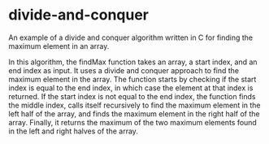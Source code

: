 # divide-and-conquer
 An example of a divide and conquer algorithm written in C for finding the maximum element in an array.


In this algorithm, the findMax function takes an array, a start index, and an end index as input. It uses a divide and conquer approach to find the maximum element in the array. The function starts by checking if the start index is equal to the end index, in which case the element at that index is returned. If the start index is not equal to the end index, the function finds the middle index, calls itself recursively to find the maximum element in the left half of the array, and finds the maximum element in the right half of the array. Finally, it returns the maximum of the two maximum elements found in the left and right halves of the array.
